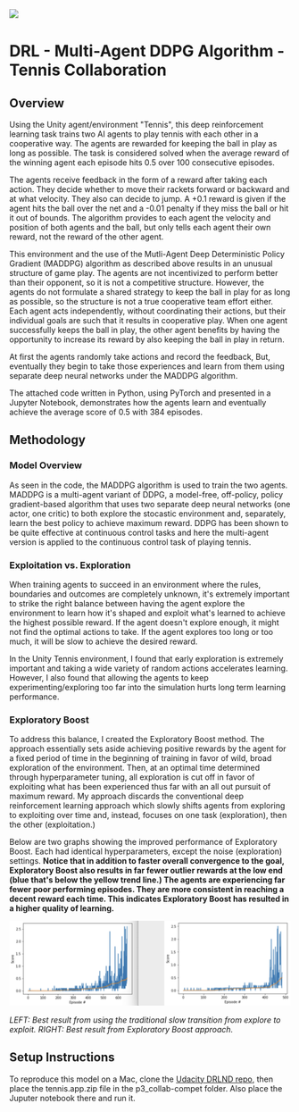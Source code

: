 <img src="https://user-images.githubusercontent.com/10624937/42135623-e770e354-7d12-11e8-998d-29fc74429ca2.gif">

# DRL - Multi-Agent DDPG Algorithm - Tennis Collaboration

## Overview
Using the Unity agent/environment "Tennis", this deep reinforcement learning task trains two AI agents to play tennis with each other in a cooperative way. The agents are rewarded for keeping the ball in play as long as possible. The task is considered solved when the average reward of the winning agent each episode hits 0.5 over 100 consecutive episodes.

The agents receive feedback in the form of a reward after taking each action. They decide whether to move their rackets forward or backward and at what velocity. They also can decide to jump. A +0.1 reward is given if the agent hits the ball over the net and a -0.01 penalty if they miss the ball or hit it out of bounds. The algorithm provides to each agent the velocity and position of both agents and the ball, but only tells each agent their own reward, not the reward of the other agent.

This environment and the use of the Mutli-Agent Deep Deterministic Policy Gradient (MADDPG) algorithm as described above results in an unusual structure of game play. The agents are not incentivized to perform better than their opponent, so it is not a competitive structure. However, the agents do not formulate a shared strategy to keep the ball in play for as long as possible, so the structure is not a true cooperative team effort either. Each agent acts independently, without coordinating their actions, but their individual goals are such that it results in cooperative play. When one agent successfully keeps the ball in play, the other agent benefits by having the opportunity to increase its reward by also keeping the ball in play in return.

At first the agents randomly take actions and record the feedback, But, eventually they begin to take those experiences and learn from them using separate deep neural networks under the MADDPG algorithm.

The attached code written in Python, using PyTorch and presented in a Jupyter Notebook, demonstrates how the agents learn and eventually achieve the average score of 0.5 with 384 episodes.

## Methodology

### Model Overview
As seen in the code, the MADDPG algorithm is used to train the two agents. MADDPG is a multi-agent variant of DDPG, a model-free, off-policy, policy gradient-based algorithm that uses two separate deep neural networks (one actor, one critic) to both explore the stocastic environment and, separately, learn the best policy to achieve maximum reward. DDPG has been shown to be quite effective at continuous control tasks and here the multi-agent version is applied to the continuous control task of playing tennis.

### Exploitation vs. Exploration

When training agents to succeed in an environment where the rules, boundaries and outcomes are completely unknown, it's extremely important to strike the right balance between having the agent explore the environment to learn how it's shaped and exploit what's learned to achieve the highest possible reward. If the agent doesn't explore enough, it might not find the optimal actions to take. If the agent explores too long or too much, it will be slow to achieve the desired reward. 

In the Unity Tennis environment, I found that early exploration is extremely important and taking a wide variety of random actions accelerates learning. However, I also found that allowing the agents to keep experimenting/exploring too far into the simulation hurts long term learning performance.

### Exploratory Boost

To address this balance, I created the Exploratory Boost method. The approach essentially sets aside achieving positive rewards by the agent for a fixed period of time in the beginning of training in favor of wild, broad exploration of the environment. Then, at an optimal time determined through hyperparameter tuning, all exploration is cut off in favor of exploiting what has been experienced thus far with an all out pursuit of maximum reward. My approach discards the conventional deep reinforcement learning approach which slowly shifts agents from exploring to exploiting over time and, instead, focuses on one task (exploration), then the other (exploitation.)

Below are two graphs showing the improved performance of Exploratory Boost. Each had identical hyperparameters, except the noise (exploration) settings. <strong>Notice that in addition to faster overall convergence to the goal, Exploratory Boost also results in far fewer outlier rewards at the low end (blue that's below the yellow trend line.) The agents are experiencing far fewer poor performing episodes. They are more consistent in reaching a decent reward each time. This indicates Exploratory Boost has resulted in a higher quality of learning.</strong>

<img src="Noise_decay_method_versus_Exploratory_Boost.png">

<i>LEFT: Best result from using the traditional slow transition from explore to exploit. RIGHT: Best result from Exploratory Boost approach.</i>


## Setup Instructions

To reproduce this model on a Mac, clone the <a href="https://github.com/udacity/deep-reinforcement-learning">Udacity DRLND repo</a>, then place the tennis.app.zip file in the p3_collab-compet folder. Also place the Juputer notebook there and run it.
